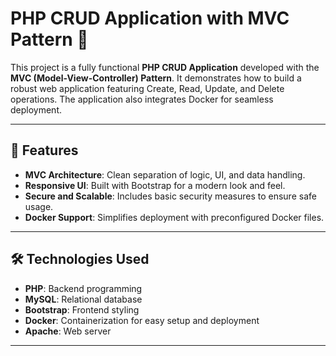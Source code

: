 # PHP CRUD Application with MVC Pattern 🌟

This project is a fully functional **PHP CRUD Application** developed with the **MVC (Model-View-Controller) Pattern**. It demonstrates how to build a robust web application featuring Create, Read, Update, and Delete operations. The application also integrates Docker for seamless deployment.

---

## 🌟 Features

- **MVC Architecture**: Clean separation of logic, UI, and data handling.
- **Responsive UI**: Built with Bootstrap for a modern look and feel.
- **Secure and Scalable**: Includes basic security measures to ensure safe usage.
- **Docker Support**: Simplifies deployment with preconfigured Docker files.

---

## 🛠️ Technologies Used

- **PHP**: Backend programming
- **MySQL**: Relational database
- **Bootstrap**: Frontend styling
- **Docker**: Containerization for easy setup and deployment
- **Apache**: Web server

---